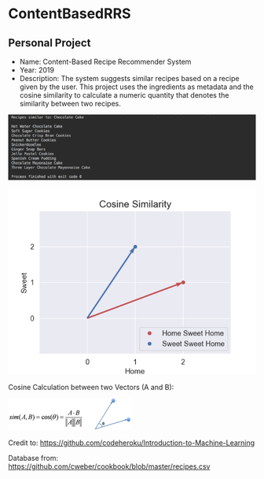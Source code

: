 # ContentBasedRRS

Personal Project
--------

- Name: Content-Based Recipe Recommender System
- Year: 2019
- Description: The system suggests similar recipes based on a recipe given by the user. This project uses the ingredients as metadata and the cosine similarity to calculate a numeric quantity that denotes the similarity between two recipes.

![alt-text](https://github.com/filipenovais/ContentBasedRRS/blob/master/outputscreenshot.png)

![alt-text](https://github.com/filipenovais/ContentBasedRRS/blob/master/cossimilarity_plot.png) 

 Cosine Calculation between two Vectors (A and B):
 
![alt-text](https://github.com/filipenovais/ContentBasedRRS/blob/master/cos_calculation.png)

Credit to: https://github.com/codeheroku/Introduction-to-Machine-Learning

Database from: https://github.com/cweber/cookbook/blob/master/recipes.csv
